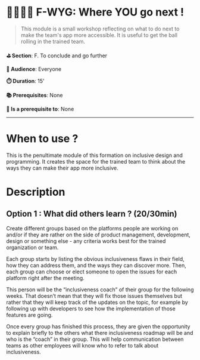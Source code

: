 # 🏃🏽‍♀️‍➡️ F-WYG: Where YOU go next !

> This module is a small workshop reflecting on what to do next to make the team's app more accessible. It is useful to get the ball rolling in the trained team.

**⛳️ Section**: F. To conclude and go further

**👥 Audience**: Everyone

**⏱️ ️Duration**: 15'

**📚 Prerequisites**: None

**📖 Is a prerequisite to**: None

---

# When to use ?

This is the penultimate module of this formation on inclusive design and programming. It creates the space for the trained team to think about the ways they can make their app more inclusive.

# Description

## Option 1 : What did others learn ? (20/30min)

Create different groups based on the platforms people are working on and/or if they are rather on the side of product management, development, design or something else - any criteria works best for the trained organization or team. 

Each group starts by listing the obvious inclusiveness flaws in their field, how they can address them, and the ways they can discover more. Then, each group can choose or elect someone to open the issues for each platform right after the meeting. 

This person will be the “inclusiveness coach” of their group for the following weeks. That doesn’t mean that they will fix those issues themselves but rather that they will keep track of the updates on the topic, for example by following up with developers to see how the implementation of those features are going.

Once every group has finished this process, they are given the opportunity to explain briefly to the others what there inclusiveness roadmap will be and who is the “coach” in their group. This will help communication between teams as other employees will know who to refer to talk about inclusiveness.